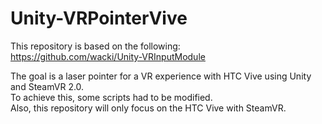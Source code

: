 # Unity-VRPointerVive

This repository is based on the following:  
https://github.com/wacki/Unity-VRInputModule

The goal is a laser pointer for a VR experience with HTC Vive using Unity and SteamVR 2.0.  
To achieve this, some scripts had to be modified.  
Also, this repository will only focus on the HTC Vive with SteamVR.  
